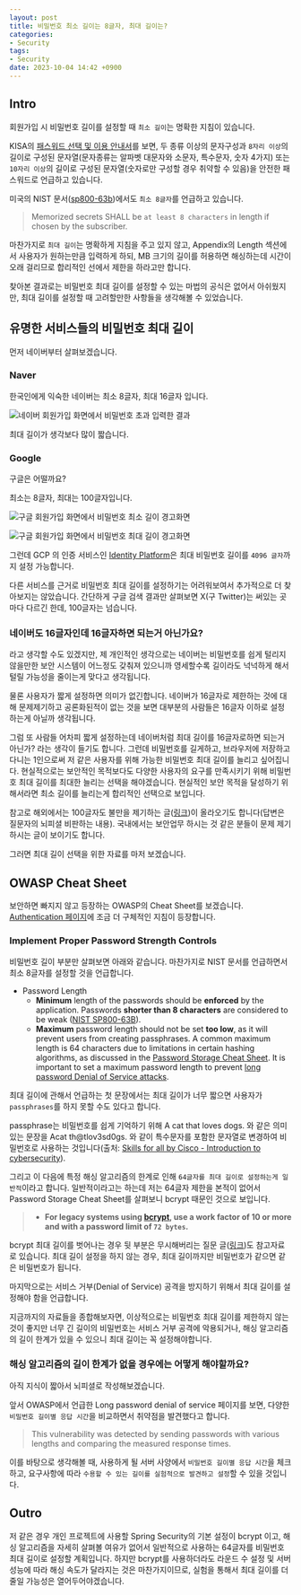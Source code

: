 ```yaml
---
layout: post
title: 비밀번호 최소 길이는 8글자, 최대 길이는?
categories:
- Security
tags:
- Security
date: 2023-10-04 14:42 +0900
---
```

## Intro

회원가입 시 비밀번호 길이를 설정할 때 `최소 길이`는 명확한 지침이 있습니다.

KISA의 [패스워드 선택 및 이용 안내서](https://www.kisa.or.kr/2060305/form?postSeq=14&lang_type=KO)를 보면, 두 종류 이상의 문자구성과 `8자리 이상`의 길이로 구성된 문자열(문자종류는 알파벳 대문자와 소문자, 특수문자, 숫자 4가지) 또는 `10자리 이상`의 길이로 구성된 문자열(숫자로만 구성할 경우 취약할 수 있음)을 안전한 패스워드로 언급하고 있습니다.

미국의 NIST 문서([sp800-63b](https://pages.nist.gov/800-63-3/sp800-63b.html#:~:text=5.1.1.1%20Memorized%20Secret%20Authenticators))에서도 `최소 8글자`를 언급하고 있습니다. 

> Memorized secrets SHALL be `at least 8 characters` in length if chosen by the subscriber.

마찬가지로 `최대 길이`는 명확하게 지침을 주고 있지 않고, Appendix의 Length 섹션에서 사용자가 원하는만큼 입력하게 하되, MB 크기의 길이를 허용하면 해싱하는데 시간이 오래 걸리므로 합리적인 선에서 제한을 하라고만 합니다.

찾아본 결과로는 비밀번호 최대 길이를 설정할 수 있는 마법의 공식은 없어서 아쉬웠지만, 최대 길이를 설정할 때 고려할만한 사항들을 생각해볼 수 있었습니다.

## 유명한 서비스들의 비밀번호 최대 길이

먼저 네이버부터 살펴보겠습니다.

### Naver

한국인에게 익숙한 네이버는 최소 8글자, 최대 16글자 입니다.

![네이버 회원가입 화면에서 비밀번호 초과 입력한 결과](/assets/img/2023-10-04-how-to-set-maximum-password-length/01.naver-password-length.png)

최대 길이가 생각보다 많이 짧습니다.

### Google

구글은 어떨까요?

최소는 8글자, 최대는 100글자입니다.

![구글 회원가입 화면에서 비밀번호 최소 길이 경고화면](/assets/img/2023-10-04-how-to-set-maximum-password-length/02.google-password-min-length.png)

![구글 회원가입 화면에서 비밀번호 최대 길이 경고화면](/assets/img/2023-10-04-how-to-set-maximum-password-length/03.google-password-max-length.png)

그런데 GCP 의 인증 서비스인 [Identity Platform](https://cloud.google.com/identity-platform/docs/password-policy?hl=ko)은 최대 비밀번호 길이를 `4096 글자`까지 설정 가능합니다.

다른 서비스를 근거로 비밀번호 최대 길이를 설정하기는 어려워보여서 추가적으로 더 찾아보지는 않았습니다. 간단하게 구글 검색 결과만 살펴보면 X(구 Twitter)는 써있는 곳마다 다르긴 한데, 100글자는 넘습니다.

### 네이버도 16글자인데 16글자하면 되는거 아닌가요?

라고 생각할 수도 있겠지만, 제 개인적인 생각으로는 네이버는 비밀번호를 쉽게 털리지 않을만한 보안 시스템이 어느정도 갖춰져 있으니까 영세할수록 길이라도 넉넉하게 해서 털릴 가능성을 줄이는게 맞다고 생각됩니다.

물론 사용자가 짧게 설정하면 의미가 없긴합니다. 네이버가 16글자로 제한하는 것에 대해 문제제기하고 공론화된적이 없는 것을 보면 대부분의 사람들은 16글자 이하로 설정하는게 아닐까 생각됩니다.

그럼 또 사람들 어차피 짧게 설정하는데 네이버처럼 최대 길이를 16글자로하면 되는거 아닌가? 라는 생각이 들기도 합니다. 그런데 비밀번호를 길게하고, 브라우저에 저장하고 다니는 1인으로써 저 같은 사용자를 위해 가능한 비밀번호 최대 길이를 늘리고 싶어집니다. 현실적으로는 보안적인 목적보다도 다양한 사용자의 요구를 만족시키기 위해 비밀번호 최대 길이를 최대한 늘리는 선택을 해야겠습니다. 현실적인 보안 목적을 달성하기 위해서라면 최소 길이를 늘리는게 합리적인 선택으로 보입니다.

참고로 해외에서는 100글자도 불만을 제기하는 글([링크](https://security.stackexchange.com/questions/169472/why-is-there-a-cap-on-password-length))이 올라오기도 합니다(답변은 질문자의 뇌피셜 비판하는 내용). 국내에서는 보안업무 하시는 것 같은 분들이 문제 제기하시는 글이 보이기도 합니다.

그러면 최대 길이 선택을 위한 자료를 마저 보겠습니다.

## OWASP Cheat Sheet

보안하면 빠지지 않고 등장하는 OWASP의 Cheat Sheet를 보겠습니다. [Authentication 페이지](https://cheatsheetseries.owasp.org/cheatsheets/Authentication_Cheat_Sheet.html#implement-proper-password-strength-controls)에 조금 더 구체적인 지침이 등장합니다.

### Implement Proper Password Strength Controls

비밀번호 길이 부분만 살펴보면 아래와 같습니다. 마찬가지로 NIST 문서를 언급하면서 최소 8글자를 설정할 것을 언급합니다.

-   Password Length
    -   **Minimum**  length of the passwords should be  **enforced**  by the application. Passwords  **shorter than 8 characters**  are considered to be weak ([NIST SP800-63B](https://pages.nist.gov/800-63-3/sp800-63b.html)).
    -   **Maximum**  password length should not be set  **too low**, as it will prevent users from creating passphrases. A common maximum length is 64 characters due to limitations in certain hashing algorithms, as discussed in the  [Password Storage Cheat Sheet](https://cheatsheetseries.owasp.org/cheatsheets/Password_Storage_Cheat_Sheet.html#maximum-password-lengths). It is important to set a maximum password length to prevent  [long password Denial of Service attacks](https://www.acunetix.com/vulnerabilities/web/long-password-denial-of-service/).

최대 길이에 관해서 언급하는 첫 문장에서는 최대 길이가 너무 짧으면 사용자가 `passphrases`를 하지 못할 수도 있다고 합니다.

passphrase는 비밀번호를 쉽게 기억하기 위해 A cat that loves dogs. 와 같은 의미있는 문장을 Acat th@tlov3sd0gs. 와 같이 특수문자를 포함한 문자열로 변경하여 비밀번호로 사용하는 것입니다(출처: [Skills for all by Cisco - Introduction to cybersecurity](https://skillsforall.com/course/introduction-to-cybersecurity)).

그리고 이 다음에 특정 해싱 알고리즘의 한계로 인해 `64글자를 최대 길이로 설정하는게 일반적`이라고 합니다. 일반적이라고는 하는데 저는 64글자 제한을 본적이 없어서 Password Storage Cheat Sheet를 살펴보니 bcrypt 때문인 것으로 보입니다.

> -   **For legacy systems using  [bcrypt](https://cheatsheetseries.owasp.org/cheatsheets/Password_Storage_Cheat_Sheet.html#bcrypt), use a work factor of 10 or more and with a password limit of `72 bytes`.**

bcrypt 최대 길이를 벗어나는 경우 뒷 부분은 무시해버리는 질문 글([링크](https://security.stackexchange.com/questions/39849/does-bcrypt-have-a-maximum-password-length))도 참고자료로 있습니다. 최대 길이 설정을 하지 않는 경우, 최대 길이까지만 비밀번호가 같으면 같은 비밀번호가 됩니다.

마지막으로는 서비스 거부(Denial of Service) 공격을 방지하기 위해서 최대 길이를 설정해야 함을 언급합니다.

지금까지의 자료들을 종합해보자면, 이상적으로는 비밀번호 최대 길이를 제한하지 않는 것이 좋지만 너무 긴 길이의 비밀번호는 서비스 거부 공격에 악용되거나, 해싱 알고리즘의 길이 한계가 있을 수 있으니 최대 길이는 꼭 설정해야합니다.

### 해싱 알고리즘의 길이 한계가 없을 경우에는 어떻게 해야할까요?

아직 지식이 짧아서 뇌피셜로 작성해보겠습니다.

앞서 OWASP에서 언급한 Long password denial of service 페이지를 보면, 다양한 `비밀번호 길이별 응답 시간`을 비교하면서 취약점을 발견했다고 합니다.

> This vulnerability was detected by sending passwords with various lengths and comparing the measured response times.

이를 바탕으로 생각해볼 때, 사용하게 될 서버 사양에서 `비밀번호 길이별 응답 시간`을 체크하고, 요구사항에 따라 `수용할 수 있는 길이를 실험적으로 발견하고 설정`할 수 있을 것입니다.

## Outro

저 같은 경우 개인 프로젝트에 사용할 Spring Security의 기본 설정이 bcrypt 이고, 해싱 알고리즘을 자세히 살펴볼 여유가 없어서 일반적으로 사용하는 64글자를 비밀번호 최대 길이로 설정할 계획입니다. 하지만 bcrypt를 사용하더라도 라운드 수 설정 및 서버 성능에 따라 해싱 속도가 달라지는 것은 마찬가지이므로, 실험을 통해서 최대 길이를 더 줄일 가능성은 열어두어야겠습니다.
